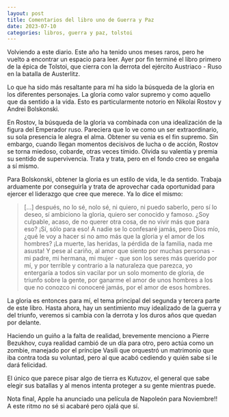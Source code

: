 ```yaml
---
layout: post
title: Comentarios del libro uno de Guerra y Paz
date: 2023-07-10
categories: libros, guerra y paz, tolstoi
---
```


Volviendo a este diario. Este año ha tenido unos meses raros, pero he vuelto a encontrar un espacio para leer. Ayer por fin terminé el libro primero de la épica de Tolstoi, que cierra con la derrota del ejército Austriaco - Ruso en la batalla de Austerlitz.

Lo que ha sido más resaltante para mí ha sido la búsqueda de la gloria en los diferentes personajes. La gloria como valor supremo y como aquello que da sentido a la vida. Esto es particularmente notorio en Nikolai Rostov y Andrei Bolskonski.

En Rostov, la búsqueda de la gloria va combinada con una idealización de la figura del Emperador ruso. Pareciera que lo ve como un ser extraordinario, su sola presencia le alegra el alma. Obtener su venia es el fin supremo. Sin embargo, cuando llegan momentos decisivos de lucha o de acción, Rostov se torna miedoso, cobarde, otras veces tímido. Olvida su valentía y premia su sentido de supervivencia. Trata y trata, pero en el fondo creo se engaña a sí mismo.

Para Bolskonski, obtener la gloria es un estilo de vida, le da sentido. Trabaja arduamente por conseguirla y trata de aprovechar cada oportunidad para ejercer el liderazgo que cree que merece. Ya lo dice el mismo:

> [...] después, no lo sé, nolo sé, ni quiero, ni puedo saberlo, pero sí lo deseo, sí ambiciono la gloria,
> quiero ser conocido y famoso. ¿Soy culpable, acaso, de no querer otra cosa, de no vivir más que para eso? ¡Sí, sólo para eso!
> A nadie se lo confesaré jamás, pero Dios mío, ¿qué le voy a hacer si no amo más que la gloria y el amor de los hombres?
> ¡La muerte, las heridas, la pérdida de la familia, nada me asusta! Y pese al cariño, al amor que siento por muchas personas - mi padre,
> mi hermana, mi mujer - que son los seres más querido por mí, y por terrible y contrario a la naturaleza que parezca,
> yo entergaría a todos sin vacilar por un solo momento de gloria, de triunfo sobre la gente,
> por ganarme el amor de unos hombres a los que no conozco ni conoceré jamás, por el amor de esos hombres.

La gloria es entonces para mí, el tema principal del segunda y tercera parte de este libro. Hasta ahora, hay un sentimiento muy idealizado de la guerra y del triunfo, veremos si cambia con la derrota y los duros años que quedan por delante.

Haciendo un guiño a la falta de realidad, brevemente menciono a Pierre Bezukhov, cuya realidad cambió de un día para otro, pero actúa como un zombie, manejado por el príncipe Vasili que orquestró un matrimonio que iba contra toda su voluntad, pero al que acabó cediendo y quién sabe si le dará felicidad.

El único que parece pisar algo de tierra es Kutuzov, el general que sabe elegir sus batallas y al menos intenta proteger a su gente mientras puede.

Nota final, Apple ha anunciado una película de Napoleón para Noviembre!! A este ritmo no sé si acabaré pero ojalá que sí.
